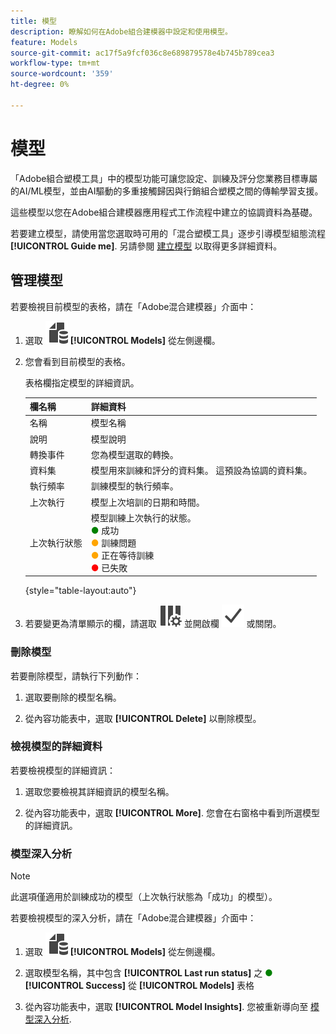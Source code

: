 ```yaml
---
title: 模型
description: 瞭解如何在Adobe組合建模器中設定和使用模型。
feature: Models
source-git-commit: ac17f5a9fcf036c8e689879578e4b745b789cea3
workflow-type: tm+mt
source-wordcount: '359'
ht-degree: 0%

---
```



# 模型

「Adobe組合塑模工具」中的模型功能可讓您設定、訓練及評分您業務目標專屬的AI/ML模型，並由AI驅動的多重接觸歸因與行銷組合塑模之間的傳輸學習支援。

這些模型以您在Adobe組合建模器應用程式工作流程中建立的協調資料為基礎。

若要建立模型，請使用當您選取時可用的「混合塑模工具」逐步引導模型組態流程 **[!UICONTROL Guide me]**. 另請參閱 [建立模型](create.md) 以取得更多詳細資料。

## 管理模型

若要檢視目前模型的表格，請在「Adobe混合建模器」介面中：

1. 選取 ![](../assets/icons/FileData.svg) **[!UICONTROL Models]** 從左側邊欄。

1. 您會看到目前模型的表格。

   表格欄指定模型的詳細資訊。

   | 欄名稱 | 詳細資料 |
   |---|---|
   | 名稱 | 模型名稱 |
   | 說明 | 模型說明 |
   | 轉換事件 | 您為模型選取的轉換。 |
   | 資料集 | 模型用來訓練和評分的資料集。 這預設為協調的資料集。 |
   | 執行頻率 | 訓練模型的執行頻率。 |
   | 上次執行 | 模型上次培訓的日期和時間。 |
   | 上次執行狀態 | 模型訓練上次執行的狀態。 <br/><span style="color:green">●</span> 成功<br/><span style="color:orange">●</span> 訓練問題<br/> <span style="color:orange">●</span> 正在等待訓練 <br/><span style="color:red">●</span> 已失敗 |

   {style="table-layout:auto"}

1. 若要變更為清單顯示的欄，請選取 ![欄設定](../assets/icons/ColumnSetting.svg) 並開啟欄 ![檢查](../assets/icons/Checkmark.svg) 或關閉。

### 刪除模型

若要刪除模型，請執行下列動作：

1. 選取要刪除的模型名稱。

1. 從內容功能表中，選取 **[!UICONTROL Delete]** 以刪除模型。

### 檢視模型的詳細資料

若要檢視模型的詳細資訊：

1. 選取您要檢視其詳細資訊的模型名稱。

1. 從內容功能表中，選取 **[!UICONTROL More]**. 您會在右窗格中看到所選模型的詳細資訊。



### 模型深入分析

>[!NOTE]
>
>此選項僅適用於訓練成功的模型（上次執行狀態為「成功」的模型）。
>

若要檢視模型的深入分析，請在「Adobe混合建模器」介面中：

1. 選取 ![](../assets/icons/FileData.svg) **[!UICONTROL Models]** 從左側邊欄。

1. 選取模型名稱，其中包含 **[!UICONTROL Last run status]** 之 <span style="color:green">●</span> **[!UICONTROL Success]** 從 **[!UICONTROL Models]** 表格

1. 從內容功能表中，選取 **[!UICONTROL Model Insights]**. 您被重新導向至 [模型深入分析](insights.md).


